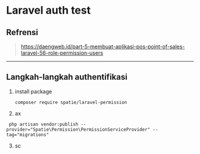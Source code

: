 # Laravel auth test

## Refrensi
> https://daengweb.id/part-5-membuat-aplikasi-pos-point-of-sales-laravel-56-role-permission-users 

---

## Langkah-langkah authentifikasi

1. install package 
   ```
   composer require spatie/laravel-permission
   ```
2.  ax
   ```
    php artisan vendor:publish --provider="Spatie\Permission\PermissionServiceProvider" --tag="migrations"
   ```
3.  sc
   ```
    
   ```
